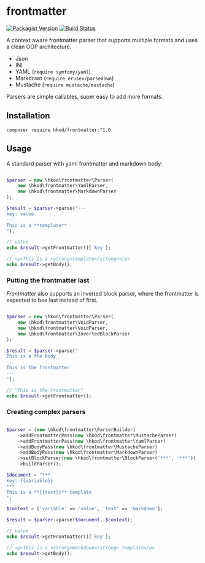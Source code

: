 # frontmatter

[![Packagist Version](https://img.shields.io/packagist/v/hkod/frontmatter.svg?style=flat-square)](https://packagist.org/packages/hkod/frontmatter)
[![Build Status](https://img.shields.io/travis/hanneskod/frontmatter/master.svg?style=flat-square)](https://travis-ci.org/hanneskod/frontmatter)

A context aware frontmatter parser that supports multiple formats and uses a clean
OOP architecture.

* Json
* INI
* YAML (`require symfony/yaml`)
* Markdown (`require erusev/parsedown`)
* Mustache (`require mustache/mustache`)

Parsers are simple callables, super easy to add more formats.

## Installation

```shell
composer require hkod/frontmatter:^1.0
```

## Usage

A standard parser with yaml frontmatter and markdown body:

<!-- @expectOutput /value/ -->
<!-- @expectOutput /template/ -->
<!-- @expectOutput /strong/ -->
```php

$parser = new \hkod\frontmatter\Parser(
    new \hkod\frontmatter\YamlParser,
    new \hkod\frontmatter\MarkdownParser
);

$result = $parser->parse("---
key: value
---
This is a **template**
");

// value
echo $result->getFrontmatter()['key'];

// <p>This is a <strong>template</strong></p>
echo $result->getBody();
```

### Putting the frontmatter last

*Frontmatter* also supports an inverted block parser, where the frontmatter is
expected to bee last instead of first.

<!-- @expectOutput "This is the frontmatter" -->
```php

$parser = new \hkod\frontmatter\Parser(
    new \hkod\frontmatter\VoidParser,
    new \hkod\frontmatter\VoidParser,
    new \hkod\frontmatter\InvertedBlockParser
);

$result = $parser->parse("
This is a the body
---
This is the frontmatter
---
");

// "This is the frontmatter"
echo $result->getFrontmatter();
```

### Creating complex parsers

<!-- @expectOutput /value/ -->
<!-- @expectOutput /markdown/ -->
<!-- @expectOutput /strong/ -->
```php

$parser = (new \hkod\frontmatter\ParserBuilder)
    ->addFrontmatterPass(new \hkod\frontmatter\MustacheParser)
    ->addFrontmatterPass(new \hkod\frontmatter\YamlParser)
    ->addBodyPass(new \hkod\frontmatter\MustacheParser)
    ->addBodyPass(new \hkod\frontmatter\MarkdownParser)
    ->setBlockParser(new \hkod\frontmatter\BlockParser('***', '***'))
    ->buildParser();

$document = "***
key: {{variable}}
***
This is a **{{text}}** template
";

$context = ['variable' => 'value', 'text' => 'markdown'];

$result = $parser->parse($document, $context);

// value
echo $result->getFrontmatter()['key'];

// <p>This is a <strong>markdown</strong> template</p>
echo $result->getBody();
```
